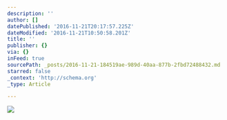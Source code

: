 ```yaml
---
description: ''
author: []
datePublished: '2016-11-21T20:17:57.225Z'
dateModified: '2016-11-21T10:50:58.201Z'
title: ''
publisher: {}
via: {}
inFeed: true
sourcePath: _posts/2016-11-21-184519ae-989d-40aa-877b-2fbd72488432.md
starred: false
_context: 'http://schema.org'
_type: Article

---
```

![](https://the-grid-user-content.s3-us-west-2.amazonaws.com/8d69e28f-b21b-4894-a9d7-14ae1fda185a.jpg)